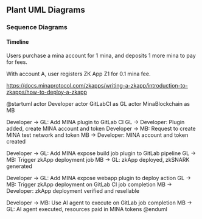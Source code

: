 ## Plant UML Diagrams

### Sequence Diagrams

#### Timeline

Users purchase a mina account for 1 mina, and deposits 1 more mina to pay for fees.

With account A, user registers ZK App Z1 for 0.1 mina fee.

https://docs.minaprotocol.com/zkapps/writing-a-zkapp/introduction-to-zkapps/how-to-deploy-a-zkapp

@startuml
actor Developer
actor GitLabCI as GL
actor MinaBlockchain as MB

Developer -> GL: Add MINA plugin to GitLab CI
GL -> Developer: Plugin added, create MINA account and token
Developer -> MB: Request to create MINA test network and token
MB -> Developer: MINA account and token created

Developer -> GL: Add MINA expose build job plugin to GitLab pipeline
GL -> MB: Trigger zkApp deployment job
MB -> GL: zkApp deployed, zkSNARK generated

Developer -> GL: Add MINA expose webapp plugin to deploy action
GL -> MB: Trigger zkApp deployment on GitLab CI job completion
MB -> Developer: zkApp deployment verified and resellable

Developer -> MB: Use AI agent to execute on GitLab job completion
MB -> GL: AI agent executed, resources paid in MINA tokens
@enduml
